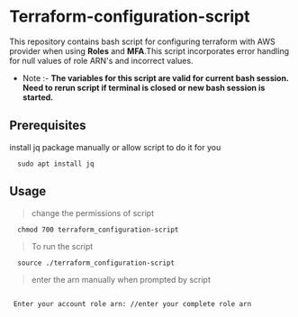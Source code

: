 # Terraform-configuration-script

This repository contains bash script for configuring terraform with AWS provider when using **Roles** and **MFA**.This script incorporates error handling for null values of role ARN's and incorrect values.
- Note  :- **The variables for this script are valid for current bash session. Need to rerun script if terminal is closed or new bash session is started.**

## Prerequisites
install jq package manually or allow script to do it for you


```shell
  sudo apt install jq
```
## Usage
> change the permissions of script
```shell
  chmod 700 terraform_configuration-script
```

> To run the script 
```shell
  source ./terraform_configuration-script
```


> enter the arn manually when prompted by script
```shell
 
 Enter your account role arn: //enter your complete role arn

```

